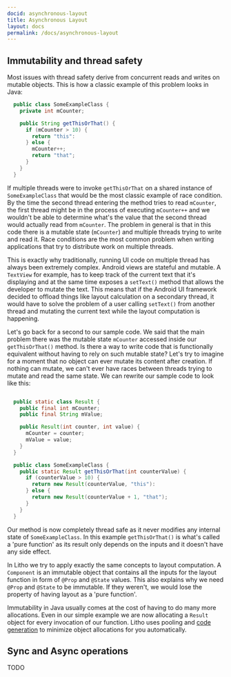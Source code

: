```yaml
---
docid: asynchronous-layout
title: Asynchronous Layout
layout: docs
permalink: /docs/asynchronous-layout
---
```


## Immutability and thread safety

Most issues with thread safety derive from concurrent reads and writes on mutable objects. This is how a classic example of this problem looks in Java:

``` java
  public class SomeExampleClass {
    private int mCounter;

    public String getThisOrThat() {
      if (mCounter > 10) {
        return "this":
      } else {
        mCounter++;
        return "that";
      }
    }
  }

```
If multiple threads were to invoke `getThisOrThat` on a shared instance of `SomeExampleClass` that would be the most classic example of race condition. By the time the second thread entering the method tries to read `mCounter`, the first thread might be in the process of executing `mCounter++` and we wouldn't be able to determine what's the value that the second thread would actually read from `mCounter`.
The problem in general is that in this code there is a mutable state (`mCounter`) and multiple threads trying to write and read it.
Race conditions are the most common problem when writing applications that try to distribute work on multiple threads.

This is exactly why traditionally, running UI code on multiple thread has always been extremely complex.
Android views are stateful and mutable. A `TextView` for example, has to keep track of the current text that it's displaying and at the same time exposes a `setText()` method that allows the developer to mutate the text.
This means that if the Android UI framework decided to offload things like layout calculation on a secondary thread, it would have to solve the problem of a user calling `setText()` from another thread and mutating the current text while
the layout computation is happening.

Let's go back for a second to our sample code. We said that the main problem there was the mutable state `mCounter` accessed inside our `getThisOrThat()` method. Is there a way to write code that is functionally equivalent without having to rely on such mutable state?
Let's try to imagine for a moment that no object can ever mutate its content after creation. If nothing can mutate, we can't ever have races between threads trying to mutate and read the same state.
We can rewrite our sample code to look like this:

``` java

  public static class Result {
    public final int mCounter;
    public final String mValue;

    public Result(int counter, int value) {
      mCounter = counter;
      mValue = value;
    }
  }

  public class SomeExampleClass {
    public static Result getThisOrThat(int counterValue) {
      if (counterValue > 10) {
        return new Result(counterValue, "this"):
      } else {
        return new Result(counterValue + 1, "that");
      }
    }
  }

```

Our method is now completely thread safe as it never modifies any internal state of `SomeExampleClass`. In this example `getThisOrThat()` is what's called a 'pure function' as its result only depends on the inputs and it doesn't have any side effect.

In Litho we try to apply exactly the same concepts to layout computation. A `Component` is an immutable object that contains all the inputs for the layout function in form of `@Prop` and `@State` values. This also explains why we need `@Prop` and `@State` to be immutable. If they weren't, we would lose the property of having layout as a 'pure function'.

Immutability in Java usually comes at the cost of having to do many more allocations. Even in our simple example we are now allocating a `Result` object for every invocation of our function. Litho uses pooling and [code generation](/docs/code-generation) to minimize object allocations for you automatically.

## Sync and Async operations
TODO
